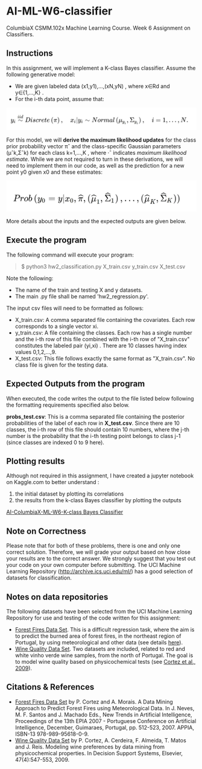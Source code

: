﻿# AI-ML-W6-classifier

ColumbiaX CSMM.102x Machine Learning Course. Week 6 Assignment on Classifiers.

## Instructions

In this assignment, we will implement a K-class Bayes classifier. Assume the following generative model: 

- We are given labeled data  (x1,y1),…,(xN,yN) , where  x∈Rd  and  y∈{1,…,K} .
- For the i-th data point, assume that:

![equation_1: yi∼iidDiscrete(π),xi|yi∼Normal(μyi,Σyi),i=1,…,N.](./ref/eq1.JPG?raw=true)

For this model, we will **derive the maximum likelihood updates** for the class prior probability vector  πˆ  and the class-specific Gaussian parameters (μˆk,Σˆk) for each class k=1,…,K , where ⋅ˆ indicates *maximum likelihood estimate*. While we are not required to turn in these derivations, we will need to implement them in our code, as well as the prediction for a new point y0 given x0 and these estimates:

![equation_2: Prob(y0=y|x0,πˆ,(μˆ1,Σˆ1),…,(μˆK,ΣˆK))](./ref/eq2.JPG?raw=true)

More details about the inputs and the expected outputs are given below.

## Execute the program

The following command will execute your program:
> $ python3 hw2_classification.py X_train.csv y_train.csv X_test.csv

Note the following:
- The name of the train and testing X and y datasets. 
- The main .py file shall be named 'hw2_regression.py'.

The input csv files will need to be formatted as follows:

- X_train.csv: A comma separated file containing the covariates. Each row corresponds to a single vector  xi.
- y_train.csv: A file containing the classes. Each row has a single number and the i-th row of this file combined with the i-th row of "X_train.csv" constitutes the labeled pair  (yi,xi) . There are 10 classes having index values 0,1,2,...,9.
- X_test.csv: This file follows exactly the same format as "X_train.csv". No class file is given for the testing data.


## Expected Outputs from the program

When executed, the code writes the output to the file listed below following the formatting requirements specified also below.

**probs_test.csv**: This is a comma separated file containing the posterior probabilities of the label of each row in **X_test.csv**. Since there are 10 classes, the i-th row of this file should contain 10 numbers, where the j-th number is the probability that the i-th testing point belongs to class j-1 (since classes are indexed 0 to 9 here).

## Plotting results

Although not required in this assignment, I have created a jupyter notebook on Kaggle.com to better understand :
1. the initial dataset by plotting its correlations
2. the results from the k-class Bayes classifier by plotting the outputs

[AI-ColumbiaX-ML-W6-K-class Bayes Classifier](https://www.kaggle.com/mariamingallon/ai-columbiax-ml-w6-k-class-bayes-classifier)

## Note on Correctness

Please note that for both of these problems, there is one and only one correct solution. Therefore, we will grade your output based on how close your results are to the correct answer. We strongly suggest that you test out your code on your own computer before submitting. The UCI Machine Learning Repository (http://archive.ics.uci.edu/ml/) has a good selection of datasets for classification.

## Notes on data repositories

The following datasets have been selected from the UCI Machine Learning Repository for use and testing of the code written for this assignment:

- [Forest Fires Data Set](http://archive.ics.uci.edu/ml/datasets/Forest+Fires). This is a difficult regression task, where the aim is to predict the burned area of forest fires, in the northeast region of Portugal, by using meteorological and other data (see details [here](http://www.dsi.uminho.pt/~pcortez/forestfires)).
- [Wine Quality Data Set](http://archive.ics.uci.edu/ml/datasets/Wine+Quality). Two datasets are included, related to red and white vinho verde wine samples, from the north of Portugal. The goal is to model wine quality based on physicochemical tests (see [Cortez et al., 2009](http://www3.dsi.uminho.pt/pcortez/wine/)).


## Citations & References

- [Forest Fires Data Set](http://archive.ics.uci.edu/ml/datasets/Forest+Fires) by P. Cortez and A. Morais. A Data Mining Approach to Predict Forest Fires using Meteorological Data. In J. Neves, M. F. Santos and J. Machado Eds., New Trends in Artificial Intelligence, Proceedings of the 13th EPIA 2007 - Portuguese Conference on Artificial Intelligence, December, Guimaraes, Portugal, pp. 512-523, 2007. APPIA, ISBN-13 978-989-95618-0-9.
- [Wine Quality Data Set](http://archive.ics.uci.edu/ml/datasets/Wine+Quality) by P. Cortez, A. Cerdeira, F. Almeida, T. Matos and J. Reis. Modeling wine preferences by data mining from physicochemical properties. In Decision Support Systems, Elsevier, 47(4):547-553, 2009.